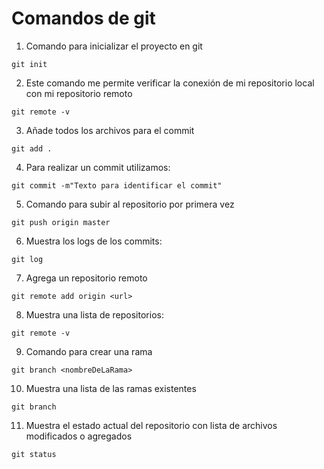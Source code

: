 # Comandos de git

1. Comando para inicializar el proyecto en git

```
git init
```

2. Este comando me permite verificar la conexión de mi repositorio local con mi repositorio remoto

```
git remote -v
```

3. Añade todos los archivos para el commit

```
git add .
```

4. Para realizar un commit utilizamos:

```
git commit -m"Texto para identificar el commit"
```

5. Comando para subir al repositorio por primera vez

```
git push origin master
```

6. Muestra los logs de los commits:

```
git log
```

7. Agrega un repositorio remoto

```
git remote add origin <url>
```

8. Muestra una lista de repositorios:

```
git remote -v
```

9. Comando para crear una rama

```
git branch <nombreDeLaRama>
```

10. Muestra una lista de las ramas existentes

```
git branch
```

11. Muestra el estado actual del repositorio con lista de archivos modificados o agregados

```
git status
```
